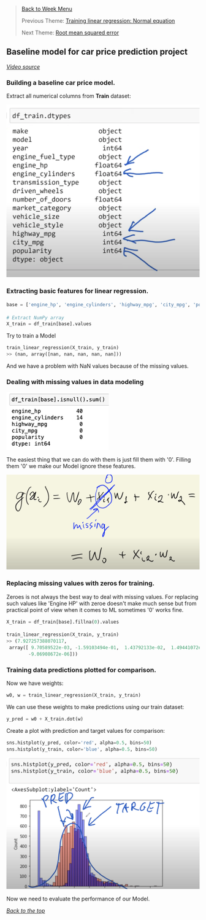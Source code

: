 >[Back to Week Menu](README.md)
>
>Previous Theme: [Training linear regression: Normal equation](07_linear_regression_training.md)
>
>Next Theme: [Root mean squared error](09_rmse.md)

## Baseline model for car price prediction project
_[Video source](https://www.youtube.com/watch?v=vM3SqPNlStE&list=PL3MmuxUbc_hIhxl5Ji8t4O6lPAOpHaCLR&index=19)_


### Building a baseline car price model.

Extract all numerical columns from **Train** dataset:

![num](images/08_baseline_model_01_num.png)

### Extracting basic features for linear regression.

```python
base = ['engine_hp', 'engine_cylinders', 'highway_mpg', 'city_mpg', 'popularity']

# Extract NumPy array
X_train = df_train[base].values
```

Try to train a Model 

```python
train_linear_regression(X_train, y_train)
>> (nan, array([nan, nan, nan, nan, nan]))
```

And we have a problem with NaN values because of the missing values.

### Dealing with missing values in data modeling

![missing](images/08_baseline_model_02_missing.png)

The easiest thing that we can do with them is just fill them with '0'. Filling them '0' we make our Model ignore these features.

![zeroes](images/08_baseline_model_03_zeroes.png)

### Replacing missing values with zeros for training.

Zeroes is not always the best way to deal with missing values. For replacing such values like 'Engine HP' with zeroe doesn't make much sense but from practical point of view when it comes to ML sometimes '0' works fine.

```python
X_train = df_train[base].fillna(0).values

train_linear_regression(X_train, y_train)
>> (7.927257388070117,
 array([ 9.70589522e-03, -1.59103494e-01,  1.43792133e-02,  1.49441072e-02,
        -9.06908672e-06]))
```

### Training data predictions plotted for comparison.

Now we have weights:
```python
w0, w = train_linear_regression(X_train, y_train)
```

We can use these weights to make predictions using our train dataset:
```python
y_pred = w0 + X_train.dot(w)
```

Create a plot with prediction and target values for comparison:
```python
sns.histplot(y_pred, color='red', alpha=0.5, bins=50)
sns.histplot(y_train, color='blue', alpha=0.5, bins=50)
```

![plot](images/08_baseline_model_04_plot.png)

Now we need to evaluate the performance of our Model.


_[Back to the top](#baseline-model-for-car-price-prediction-project)_